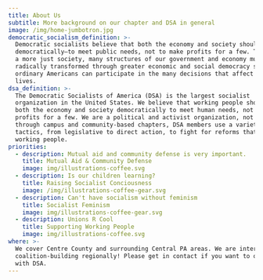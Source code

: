 ```yaml
---
title: About Us
subtitle: More background on our chapter and DSA in general
image: /img/home-jumbotron.jpg
democratic_socialism_definition: >-
  Democratic socialists believe that both the economy and society should be run
  democratically—to meet public needs, not to make profits for a few. To achieve
  a more just society, many structures of our government and economy must be
  radically transformed through greater economic and social democracy so that
  ordinary Americans can participate in the many decisions that affect our
  lives.
dsa_definition: >-
  The Democratic Socialists of America (DSA) is the largest socialist
  organization in the United States. We believe that working people should run
  both the economy and society democratically to meet human needs, not to make
  profits for a few. We are a political and activist organization, not a party;
  through campus and community-based chapters, DSA members use a variety of
  tactics, from legislative to direct action, to fight for reforms that empower
  working people.
priorities:
  - description: Mutual aid and community defense is very important.
    title: Mutual Aid & Community Defense
    image: img/illustrations-coffee.svg
  - description: Is our children learning?
    title: Raising Socialist Conciousness
    image: /img/illustrations-coffee-gear.svg
  - description: Can't have socialism without feminism
    title: Socialist Feminism
    image: img/illustrations-coffee-gear.svg
  - description: Unions R Cool
    title: Supporting Working People
    image: img/illustrations-coffee.svg
where: >-
  We cover Centre County and surrounding Central PA areas. We are interested in
  coalition-building regionally! Please get in contact if you want to organize
  with DSA.
---
```


